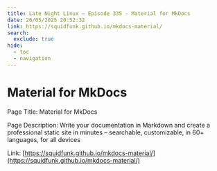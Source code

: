 ```yaml
---
title: Late Night Linux – Episode 335 - Material for MkDocs
date: 26/05/2025 20:52:32
link: https://squidfunk.github.io/mkdocs-material/
search:
  exclude: true
hide:
  - toc
  - navigation
---
```


# Material for MkDocs

Page Title: Material for MkDocs

Page Description: Write your documentation in Markdown and create a professional static site in minutes – searchable, customizable, in 60+ languages, for all devices 

Link: [https://squidfunk.github.io/mkdocs-material/](https://squidfunk.github.io/mkdocs-material/)
